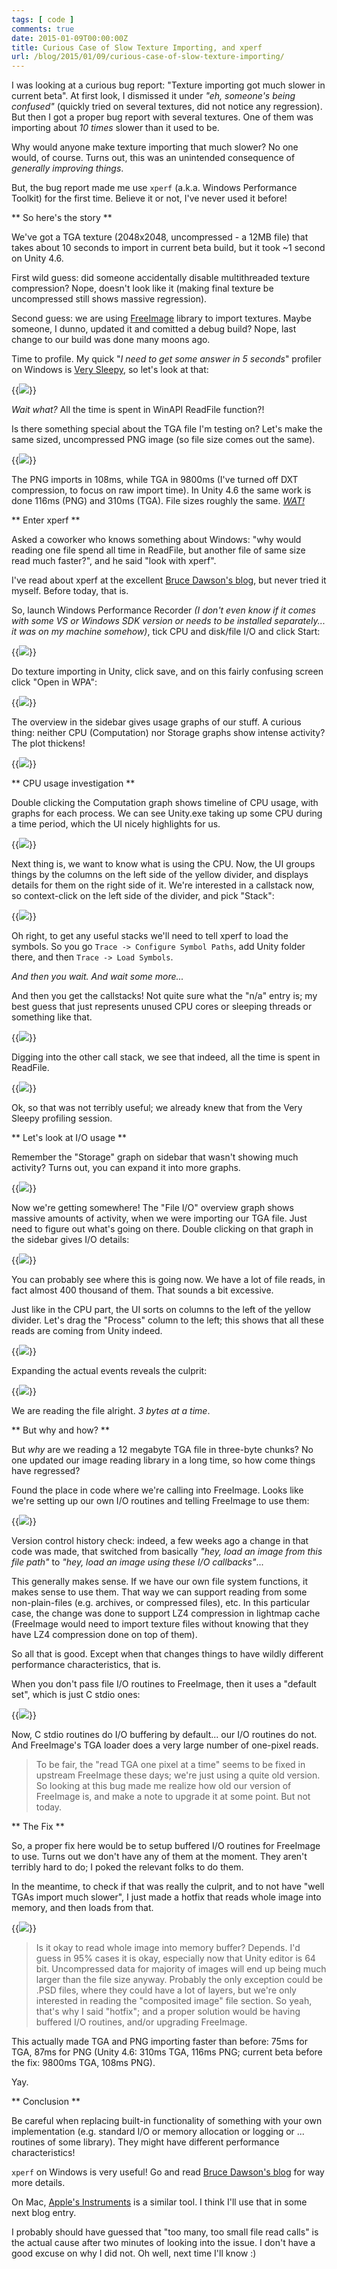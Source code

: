 ```yaml
---
tags: [ code ]
comments: true
date: 2015-01-09T00:00:00Z
title: Curious Case of Slow Texture Importing, and xperf
url: /blog/2015/01/09/curious-case-of-slow-texture-importing/
---
```


I was looking at a curious bug report: "Texture importing got much slower in current beta".
At first look, I dismissed it under *"eh, someone's being confused"* (quickly tried on
several textures, did not notice any regression). But then I got a proper bug report with
several textures. One of them was importing about *10 times* slower than it used to be.

Why would anyone make texture importing that much slower? No one would, of course. Turns out,
this was an unintended consequence of *generally improving things*.

But, the bug report made me use `xperf` (a.k.a. Windows Performance Toolkit) for the first
time. Believe it or not, I've never used it before!


** So here's the story **

We've got a TGA texture (2048x2048, uncompressed - a 12MB file) that takes about 10 seconds to
import in current beta build, but it took ~1 second on Unity 4.6.

First wild guess: did someone accidentally disable multithreaded texture compression? Nope,
doesn't look like it (making final texture be uncompressed still shows massive regression).

Second guess: we are using [FreeImage](http://freeimage.sourceforge.net/) library to import
textures. Maybe someone, I dunno, updated it and comitted a debug build? Nope, last change to
our build was done many moons ago.

Time to profile. My quick "*I need to get some answer in 5 seconds*" profiler on Windows is
[Very Sleepy](http://www.codersnotes.com/sleepy), so let's look at that:

{{<img src="/img/blog/2015-01/texdebug03-profile.png">}}

*Wait what?* All the time is spent in WinAPI ReadFile function?!

Is there something special about the TGA file I'm testing on? Let's make the same sized,
uncompressed PNG image (so file size comes out the same).

{{<img src="/img/blog/2015-01/texdebug00-files.png">}}

The PNG imports in 108ms, while TGA in 9800ms (I've turned off DXT compression, to focus on raw
import time). In Unity 4.6 the same work is done 116ms (PNG) and 310ms (TGA). File sizes
roughly the same. *[WAT!](https://www.destroyallsoftware.com/talks/wat)*


** Enter xperf **

Asked a coworker who knows something about Windows: "why would reading one file spend all time in
ReadFile, but another file of same size read much faster?", and he said "look with xperf".

I've read about xperf at the excellent
[Bruce Dawson's blog](https://randomascii.wordpress.com/category/xperf/), but never
tried it myself. Before today, that is.

So, launch Windows Performance Recorder *(I don't even know if it comes with some VS or Windows
SDK version or needs to be installed separately... it was on my machine somehow)*, tick CPU
and disk/file I/O and click Start:

{{<img src="/img/blog/2015-01/texdebug04-WPR.png">}}

Do texture importing in Unity, click save, and on this fairly confusing screen click "Open in WPA":

{{<img src="/img/blog/2015-01/texdebug05-WPA.png">}}

The overview in the sidebar gives usage graphs of our stuff. A curious thing:
neither CPU (Computation) nor Storage graphs show intense activity? The plot thickens!

{{<img src="/img/blog/2015-01/texdebug06-WPAsidebar.png">}}


** CPU usage investigation **


Double clicking the Computation graph shows timeline of CPU usage, with graphs
for each process. We can see Unity.exe taking up some CPU during a time period,
which the UI nicely highlights for us.

{{<img src="/img/blog/2015-01/texdebug07-CPU.png">}}


Next thing is, we want to know what is using the CPU. Now, the UI groups things by
the columns on the left side of the yellow divider, and displays details for them on
the right side of it. We're interested in a callstack now, so context-click on the left
side of the divider, and pick "Stack":

{{<img src="/img/blog/2015-01/texdebug08-AddStack.png">}}

Oh right, to get any useful stacks we'll need to tell xperf to load the symbols. So you go
`Trace -> Configure Symbol Paths`, add Unity folder there, and then `Trace -> Load Symbols`.

*And then you wait. And wait some more...*

And then you get the callstacks! Not quite sure what the "n/a" entry is; my best
guess that just represents unused CPU cores or sleeping threads or something like that.

{{<img src="/img/blog/2015-01/texdebug11-stacks.png">}}

Digging into the other call stack, we see that indeed, all the time is spent in ReadFile.

{{<img src="/img/blog/2015-01/texdebug12-trace.png">}}

Ok, so that was not terribly useful; we already knew that from the Very Sleepy profiling session.


** Let's look at I/O usage **

Remember the "Storage" graph on sidebar that wasn't showing much activity? Turns
out, you can expand it into more graphs.

{{<img src="/img/blog/2015-01/texdebug13-IO.png">}}

Now we're getting somewhere! The "File I/O" overview graph shows massive amounts of
activity, when we were importing our TGA file. Just need to figure out what's going
on there. Double clicking on that graph in the sidebar gives I/O details:

{{<img src="/img/blog/2015-01/texdebug14-reads.png">}}

You can probably see where this is going now. We have a lot of file reads, in fact
almost 400 thousand of them. That sounds a bit excessive.

Just like in the CPU part, the UI sorts on columns to the left of the yellow divider.
Let's drag the "Process" column to the left; this shows that all these reads are
coming from Unity indeed.

{{<img src="/img/blog/2015-01/texdebug15-process.png">}}

Expanding the actual events reveals the culprit:

{{<img src="/img/blog/2015-01/texdebug16-events.png">}}

We are reading the file alright. *3 bytes at a time*.


** But why and how? **

But *why* are we reading a 12 megabyte TGA file in three-byte chunks? No one updated our image
reading library in a long time, so how come things have regressed?

Found the place in code where we're calling into FreeImage. Looks like we're setting up our own I/O
routines and telling FreeImage to use them:

{{<img src="/img/blog/2015-01/texdebug17-iocode.png">}}

Version control history check: indeed, a few weeks ago a change in that code was made, that switched
from basically *"hey, load an image from this file path"* to *"hey, load an image using these I/O
callbacks"*...

This generally makes sense. If we have our own file system functions, it makes sense to use them.
That way we can support reading from some non-plain-files (e.g. archives, or compressed files), etc.
In this particular case, the change was done to support LZ4 compression in lightmap cache (FreeImage
would need to import texture files without knowing that they have LZ4 compression done on top of them).

So all that is good. Except when that changes things to have wildly different
performance characteristics, that is.

When you don't pass file I/O routines to FreeImage, then it uses a "default set", which is just
C stdio ones:

{{<img src="/img/blog/2015-01/texdebug19-defaultstdio.png">}}

Now, C stdio routines do I/O buffering by default... our I/O routines do not. And FreeImage's
TGA loader does a very large number of one-pixel reads.

> To be fair, the "read TGA one pixel at a time" seems to be fixed in upstream FreeImage
> these days; we're just using a quite old version. So looking at this bug made me realize
> how old our version of FreeImage is, and make a note to upgrade it at some point. But
> not today.


** The Fix **

So, a proper fix here would be to setup buffered I/O routines for FreeImage to use. Turns
out we don't have any of them at the moment. They aren't terribly hard to do; I poked
the relevant folks to do them.

In the meantime, to check if that was really the culprit, and to not have "well TGAs import much
slower", I just made a hotfix that reads whole image into memory, and then loads from that.

{{<img src="/img/blog/2015-01/texdebug20-hotfix.png">}}

> Is it okay to read whole image into memory buffer? Depends. I'd guess in 95% cases it is
> okay, especially now that Unity editor is 64 bit. Uncompressed data for majority of
> images will end up being much larger than the file size anyway. Probably the only exception
> could be .PSD files, where they could have a lot of layers, but we're only interested in
> reading the "composited image" file section. So yeah, that's why I said "hotfix";
> and a proper solution would be having buffered I/O routines, and/or upgrading FreeImage.

This actually made TGA and PNG importing faster than before: 75ms for TGA, 87ms for PNG
(Unity 4.6: 310ms TGA, 116ms PNG; current beta before the fix: 9800ms TGA, 108ms PNG).

Yay.


** Conclusion **

Be careful when replacing built-in functionality of something with your own implementation
(e.g. standard I/O or memory allocation or logging or ... routines of some library). They
might have different performance characteristics!

`xperf` on Windows is very useful! Go and read [Bruce Dawson's blog](https://randomascii.wordpress.com/category/xperf/) for way more details.

On Mac, [Apple's Instruments](https://developer.apple.com/library/mac/documentation/DeveloperTools/Conceptual/InstrumentsUserGuide/Introduction/Introduction.html)
is a similar tool. I think I'll use that in some next blog entry.

I probably should have guessed that "too many, too small file read calls" is the actual cause
after two minutes of looking into the issue. I don't have a good excuse on why I did not. Oh
well, next time I'll know :)
